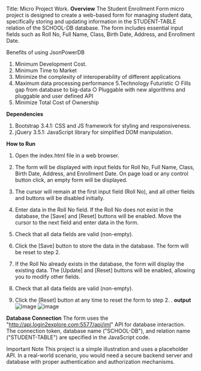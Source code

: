 Title: Micro Project Work.
**Overview**
The Student Enrollment Form micro project is designed to create a web-based form for managing student data, specifically storing and updating information in the STUDENT-TABLE relation of the SCHOOL-DB database. The form includes essential input fields such as Roll No, Full Name, Class, Birth Date, Address, and Enrollment Date.

Benefits of using JsonPowerDB
1. Minimum Development Cost.
2. Minimum Time to Market
3. Minimize the complexity of interoperability of different applications
4. Maximum data processing performance
5.Technology Futuristic
     ○ Fills gap from database to big-data
     ○ Pluggable with new algorithms and pluggable and user defined API
6. Minimize Total Cost of Ownership

**Dependencies**
1. Bootstrap 3.4.1: CSS and JS framework for styling and responsiveness.
2. jQuery 3.5.1: JavaScript library for simplified DOM manipulation.
 
**How to Run**
1. Open the index.html file in a web browser.

2. The form will be displayed with input fields for Roll No, Full Name, Class, Birth Date, Address, and Enrollment Date. On page load or any control button click, an empty form will be displayed.

3. The cursor will remain at the first input field (Roll No), and all other fields and buttons will be disabled initially.

4. Enter data in the Roll No field. If the Roll No does not exist in the database, the [Save] and [Reset] buttons will be enabled. Move the cursor to the next field and enter data in the form.

5. Check that all data fields are valid (non-empty).

6. Click the [Save] button to store the data in the database. The form will be reset to step 2.

7. If the Roll No already exists in the database, the form will display the existing data. The [Update] and [Reset] buttons will be enabled, allowing you to modify other fields.

8. Check that all data fields are valid (non-empty).

9. Click the [Reset] button at any time to reset the form to step 2.
. **output**
 ![image](https://github.com/coder-84/micro-project/assets/90142563/b15ace34-5822-42c0-8d17-2385f5c9d7ae)
![image](https://github.com/coder-84/micro-project/assets/90142563/91d5568e-c2bb-4b7f-915f-559c0ccdf99f)



**Database Connection**
The form uses the "http://api.login2explore.com:5577/api/iml" API for database interaction. The connection token, database name ("SCHOOL-DB"), and relation name ("STUDENT-TABLE") are specified in the JavaScript code.

Important Note
This project is a simple illustration and uses a placeholder API. In a real-world scenario, you would need a secure backend server and database with proper authentication and authorization mechanisms.
